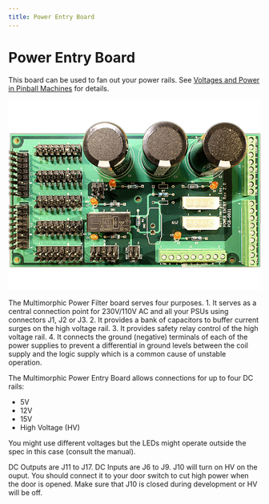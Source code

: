 ```yaml
---
title: Power Entry Board
---
```


# Power Entry Board


This board can be used to fan out your power rails. See
[Voltages and Power in Pinball Machines](../voltages_and_power/index.md) for
details.

![image](/hardware/images/multimorphic_Power_Entry.png)

The Multimorphic Power Filter board serves four purposes. 1. It serves
as a central connection point for 230V/110V AC and all your PSUs using
connectors J1, J2 or J3. 2. It provides a bank of capacitors to buffer
current surges on the high voltage rail. 3. It provides safety relay
control of the high voltage rail. 4. It connects the ground (negative)
terminals of each of the power supplies to prevent a differential in
ground levels between the coil supply and the logic supply which is a
common cause of unstable operation.

The Multimorphic Power Entry Board allows connections for up to four DC
rails:

* 5V
* 12V
* 15V
* High Voltage (HV)

You might use different voltages but the LEDs might operate outside the
spec in this case (consult the manual).

DC Outputs are J11 to J17. DC Inputs are J6 to J9. J10 will turn on HV
on the ouput. You should connect it to your door switch to cut high
power when the door is opened. Make sure that J10 is closed during
development or HV will be off.
